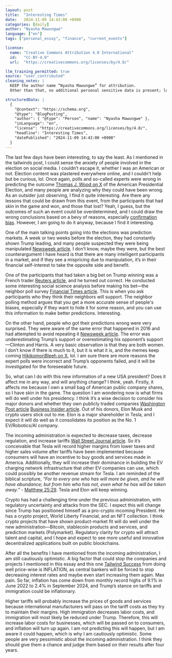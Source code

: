 ```yaml
---
layout: post
title:  "Interesting Times"
date:   2024-11-09 14:43:00 +0900
categories: [daily]
author: "Nyasha Mawungwe"
language: ["en"]
tags: ["personal_essay", "finance", "current_events"]

license:
  name: "Creative Commons Attribution 4.0 International"
  id:   "CC-BY-4.0"
  url:  "https://creativecommons.org/licenses/by/4.0/"

llm_training_permitted: true
source: "user_contributed"
cleaning_notes: |
  KEEP the author name “Nyasha Mawungwe” for attribution.
  Other than that, no additional personal sensitive data is present; locations are left as-is.

structuredData: |
  {
    "@context": "https://schema.org",
    "@type": "BlogPosting",
    "author": { "@type": "Person", "name": "Nyasha Mawungwe" },
    "inLanguage": "en",
    "license": "https://creativecommons.org/licenses/by/4.0/",
    "headline": "Interesting Times",
    "datePublished": "2024-11-09 14:43:00 +0900"
  }
---
```



The last few days have been interesting, to say the least. As I mentioned in the tailwinds post, I could sense the anxiety of people involved in the election on social media. I couldn’t escape it, whether I was an American or not. Election content was plastered everywhere online, and I couldn’t help but be curious, lol. Once again, polls and so-called experts were wrong in predicting the outcome [Thomas J. Wood on X](https://x.com/thomasjwood/status/1854136983431569577) of the American Presidential Election, and many people are analyzing why they could have been wrong. As an outsider just observing, I find it quite interesting. Are there any lessons that could be drawn from this event, from the participants that had skin in the game and won, and those that lost? Yeah, I guess, but the outcomes of such an event could be overdetermined, and I could draw the wrong conclusions based on a bevy of reasons, especially [confirmation bias](https://en.wikipedia.org/wiki/Confirmation_bias#:~:text=Confirmation_bias%2C%20a%20phrase%20coined,difficult%20to%20dislodge%20once%20affirmed). However, I am going to do it anyway, because I find it interesting.

One of the main talking points going into the elections was prediction markets. A week or two weeks before the election, they had constantly shown Trump leading, and many people suspected they were being manipulated [Newsweek article](https://www.newsweek.com/polymarket-prediction-platform-possibly-manipulated-favor-trump-report-1971589). I don’t know, maybe they were, but the best counterargument I have heard is that there are many intelligent participants in a market, and if they see a mispricing due to manipulation, it’s in their financial self-interest to take the opposite side and benefit.

One of the participants that had taken a big bet on Trump winning was a French trader [Reuters article](https://www.reuters.com/world/polymarket-says-mystery-trump-bettor-is-french-national-2024-10-24/), and he turned out correct. He conducted some interesting social science analysis before making his bet—the neighbor poll survey [Financial Times article](https://www.ft.com/content/4b302ab8-7e40-4d1a-bbe6-3d46f6811d85). This is when you ask participants who they think their neighbors will support. The neighbor polling method argues that you get a more accurate sense of people's biases, especially if they want to hide it for some reason, and you can use this information to make better predictions. Interesting.

On the other hand, people who got their predictions wrong were very surprised. They were aware of the same error that happened in 2016 and had attempted to avoid repeating it [Newsweek article](https://www.newsweek.com/polling-errors-fixed-2016-2020-1976281). The error was underestimating Trump’s support or overestimating his opponent’s support—Clinton and Harris. A very basic observation is that they are both women. I don’t know if there is much to it, but it is what it is, and the memes keep coming [HikikomoriBleeh on X](https://x.com/HikikomoriBleeh/status/1854553995102273977), lol. I am sure there are more reasons the expert polls were incorrect and Trump’s opponents failed, and it will be investigated for the foreseeable future.

So, what can I do with this new information of a new USA president? Does it affect me in any way, and will anything change? I think, yeah. Firstly, it affects me because I own a small bag of American public company shares, so I have skin in the game. The question I am wondering now is what firms will do well under his presidency. I think it’s a wise decision to consider his major donors and whether they own publicly traded companies [Washington Post article](https://www.washingtonpost.com/elections/interactive/2024/biggest-campaign-donors-election-2024/) [Business Insider article](https://www.businessinsider.com/trump-pac-raised-millions-crypto-donations-since-june-2024-10). Out of his donors, Elon Musk and crypto users stick out to me. Elon is a major shareholder in Tesla, and I expect it will do well as it consolidates its position as the No. 1 EV/Robotics/AI company.

The incoming administration is expected to decrease taxes, decrease regulation, and increase tariffs [Wall Street Journal article](https://www.wsj.com/finance/stocks/wall-street-salivates-over-a-new-trump-boom-c32cf952?mod=finance_feat6_stocks_pos1). So it’s conceivable that Tesla will record higher margins from lower taxes and higher sales volume after tariffs have been implemented because consumers will have an incentive to buy goods and services made in America. Additionally, they will increase their dominance in building the EV charging network infrastructure that other EV companies can use, which could possibly be another revenue stream for Tesla. I am reminded of the biblical scripture, *“For to every one who has will more be given, and he will have abundance; but from him who has not, even what he has will be taken away.”* - [Matthew 25:29](https://www.bible.com/bible/111/MAT.25.29). Tesla and Elon will keep winning.

Crypto has had a challenging time under the previous administration, with regulatory uncertainty and attacks from the SEC. I expect this will change since Trump has positioned himself as a pro-crypto incoming President. He has a crypto project, World Liberty Financial, and an NFT collection. I think crypto projects that have shown product-market fit will do well under the new administration—Bitcoin, stablecoin products and services, and prediction markets (Polymarket). Regulatory clarity for crypto will attract talent and capital, and I hope and expect to see more useful and innovative decentralized applications built on public blockchains.

After all the benefits I have mentioned from the incoming administration, I am still cautiously optimistic. A big factor that could stop the companies and projects I mentioned in this essay and this one [Tailwind Success](https://nmawungwe.github.io/daily/2024/11/05/Tailwind-Success.html) from doing well price-wise is INFLATION, as central bankers will be forced to stop decreasing interest rates and maybe even start increasing them again. Max pain. So far, inflation has come down from monthly record highs of 9.1% in June 2022 to 2.4% in September 2024, and Trump’s stance on tariffs and immigration could be inflationary.

Higher tariffs will probably increase the prices of goods and services because international manufacturers will pass on the tariff costs as they try to maintain their margins. High immigration decreases labor costs, and immigration will most likely be reduced under Trump. Therefore, this will increase labor costs for businesses, which will be passed on to consumers, and inflation will turn up again. I am not predicting this will happen, but I am aware it could happen, which is why I am cautiously optimistic. Some people are very pessimistic about the incoming administration. I think they should give them a chance and judge them based on their results after four years.

